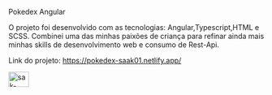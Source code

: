 Pokedex Angular

O projeto foi desenvolvido com as tecnologias: Angular,Typescript,HTML e SCSS. Combinei uma das minhas paixões de criança para refinar ainda mais minhas skills de desenvolvimento web e consumo de Rest-Api.

Link do projeto: https://pokedex-saak01.netlify.app/



 <img align="center" alt="sak-Python" height="30" width="40" src="https://i.imgur.com/S18bpHI.png">
